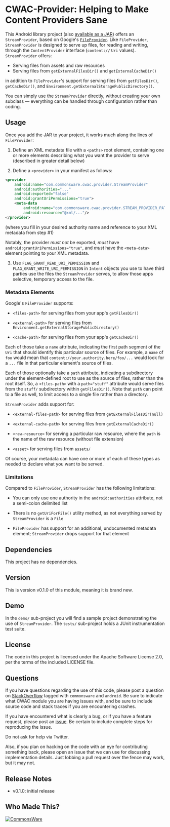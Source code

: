 CWAC-Provider: Helping to Make Content Providers Sane
======================================================

This Android library project (also
[available as a JAR](https://github.com/commonsguy/cwac-provider/releases))
offers an `StreamProvider`, based on Google's
[`FileProvider`](https://developer.android.com/reference/android/support/v4/content/FileProvider.html).
Like `FileProvider`, `StreamProvider` is designed to serve up files,
for reading and writing, through the `ContentProvider` interface
(`content://` `Uri` values). `StreamProvider` offers:

- Serving files from assets and raw resources
- Serving files from `getExternalFilesDir()` and `getExternalCacheDir()`

in addition to `FileProvider`'s support for serving files from `getFilesDir()`,
`getCacheDir()`, and `Environment.getExternalStoragePublicDirectory()`.

You can simply use the `StreamProvider` directly, without creating your own
subclass &mdash; everything can be handled through configuration rather than
coding.

Usage
-----
Once you add the JAR to your project, it works much along the lines of
`FileProvider`:

1. Define an XML metadata file with a `<paths>` root element, containing
one or more elements describing what you want the provider to serve
(described in greater detail below)

2. Define a `<provider>` in your manifest as follows:

```xml
<provider
	android:name="com.commonsware.cwac.provider.StreamProvider"
	android:authorities="..."
	android:exported="false"
	android:grantUriPermissions="true">
	<meta-data
		android:name="com.commonsware.cwac.provider.STREAM_PROVIDER_PATHS"
		android:resource="@xml/..."/>
</provider>
```

  (where you fill in your desired authority name and reference to your XML
  metadata from step #1)

  Notably, the provider *must not* be exported, *must* have
  `android:grantUriPermissions="true"`, and *must* have the `<meta-data>`
  element pointing to your XML metadata.

3. Use `FLAG_GRANT_READ_URI_PERMISSION` and `FLAG_GRANT_WRITE_URI_PERMISSION`
in `Intent` objects you use to have third parties use the files the
`StreamProvider` serves, to allow those apps selective, temporary access to
the file.

### Metadata Elements

Google's `FileProvider` supports:

- `<files-path>` for serving files from your app's `getFilesDir()`

- `<external-path>` for serving files from
`Environment.getExternalStoragePublicDirectory()`

- `<cache-path>` for serving files from your app's `getCacheDir()`

Each of those take a `name` attribute, indicating the first path segment of the `Uri`
that should identify this particular source of files. For example, a
`name` of `foo` would mean that `content://your.authority.here/foo/...` would
look for a `...` file in that particular element's source of files.

Each of those optionally take a `path` attribute, indicating a subdirectory
under the element-defined root to use as the source of files, rather than
the root itself. So, a `<files-path>` with a `path="stuff"` attribute would
serve files from the `stuff/` subdirectory within `getFilesDir()`. Note
that `path` can point to a file as well, to limit access to a single file
rather than a directory.

`StreamProvider` adds support for:

- `<external-files-path>` for serving files from `getExternalFilesDir(null)`

- `<external-cache-path>` for serving files from `getExternalCacheDir()`

- `<raw-resource>` for serving a particular raw resource, where the `path`
is the name of the raw resource (without file extension)

- `<asset>` for serving files from `assets/`

Of course, your metadata can have one or more of each of these types as needed
to declare what you want to be served.

### Limitations

Compared to `FileProvider`, `StreamProvider` has the following limitations:

- You can only use one authority in the `android:authorities` attribute, not
a semi-colon delimited list

- There is no `getUriForFile()` utility method, as not everything served by
`StreamProvider` is a `File`

- `FileProvider` has support for an additional, undocumented metadata element;
`StreamProvider` drops support for that element

Dependencies
------------
This project has no dependencies.

Version
-------
This is version v0.1.0 of this module, meaning it is brand new.

Demo
----
In the `demo/` sub-project you will find a sample project demonstrating the use
of `StreamProvider`. The `tests/` sub-project holds a JUnit instrumentation test suite.

License
-------
The code in this project is licensed under the Apache
Software License 2.0, per the terms of the included LICENSE
file.

Questions
---------
If you have questions regarding the use of this code, please post a question
on [StackOverflow](http://stackoverflow.com/questions/ask) tagged with `commonsware` and `android`. Be sure to indicate
what CWAC module you are having issues with, and be sure to include source code 
and stack traces if you are encountering crashes.

If you have encountered what is clearly a bug, or if you have a feature request,
please post an [issue](https://github.com/commonsguy/cwac-provider/issues).
Be certain to include complete steps for reproducing the issue.

Do not ask for help via Twitter.

Also, if you plan on hacking
on the code with an eye for contributing something back,
please open an issue that we can use for discussing
implementation details. Just lobbing a pull request over
the fence may work, but it may not.

Release Notes
-------------
- v0.1.0: initial release

Who Made This?
--------------
<a href="http://commonsware.com">![CommonsWare](http://commonsware.com/images/logo.png)</a>

